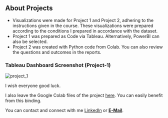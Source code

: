 ## About Projects

- Visualizations were made for Project 1 and Project 2, adhering to the instructions given in the course. These visualizations were prepared according to the conditions I prepared in accordance with the dataset.
- Project 1 was prepared as Code via Tableau. Alternatively, PowerBI can also be selected.
- Project 2 was created with Python code from Colab. You can also review the questions and outcomes in the reports.

### Tableau Dashboard Screenshot (Project-1)
![project_1](https://github.com/alicansariboga/supermarketSalesVisulation/assets/23722313/de33acc1-69fd-42c9-b824-8fe444f55254)

I wish everyone good luck.

I also leave the Google Colab files of the project <a>[here](https://www.linkedin.com/in/alicansariboga/)<a/>. You can easily benefit from this binding.

You can contact and connect with me <a>[LinkedIn](https://www.linkedin.com/in/alicansariboga/)<a/> or <b><a href="mailto:alicansariboga1@gmail.com" target="blank">E-Mail</a></b>.

